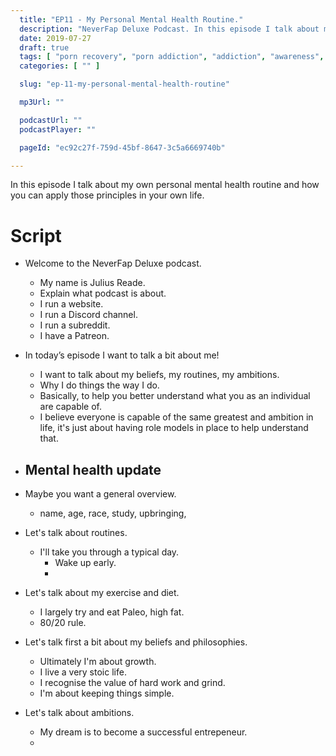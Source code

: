 ```yaml
---
  title: "EP11 - My Personal Mental Health Routine."
  description: "NeverFap Deluxe Podcast. In this episode I talk about my own personal mental health routine and how you can apply those principles in your own life."
  date: 2019-07-27
  draft: true
  tags: [ "porn recovery", "porn addiction", "addiction", "awareness", "nofap", "neverfap", "neverfap deluxe", "neverfap basics", "nofap podcast", "neverfap podcast", "neverfap deluxe podcast" ]
  categories: [ "" ]

  slug: "ep-11-my-personal-mental-health-routine"

  mp3Url: ""

  podcastUrl: ""
  podcastPlayer: ""

  pageId: "ec92c27f-759d-45bf-8647-3c5a6669740b"

---
```


In this episode I talk about my own personal mental health routine and how you can apply those principles in your own life.

# Script

- Welcome to the NeverFap Deluxe podcast.
  - My name is Julius Reade.
  - Explain what podcast is about.
  - I run a website.
  - I run a Discord channel.
  - I run a subreddit.
  - I have a Patreon.

- In today’s episode I want to talk a bit about me!
  - I want to talk about my beliefs, my routines, my ambitions.
  - Why I do things the way I do.
  - Basically, to help you better understand what you as an individual are capable of.
  - I believe everyone is capable of the same greatest and ambition in life, it's just about having role models in place to help understand that.

- Mental health update
  -

- Maybe you want a general overview.
  - name, age, race, study, upbringing,


- Let's talk about routines.
  - I'll take you through a typical day.
    - Wake up early.
    -

- Let's talk about my exercise and diet.
  - I largely try and eat Paleo, high fat.
  - 80/20 rule.


- Let's talk first a bit about my beliefs and philosophies.
  - Ultimately I'm about growth.
  - I live a very stoic life.
  - I recognise the value of hard work and grind.
  - I'm about keeping things simple.



- Let's talk about ambitions.
  - My dream is to become a successful entrepeneur.
  -






